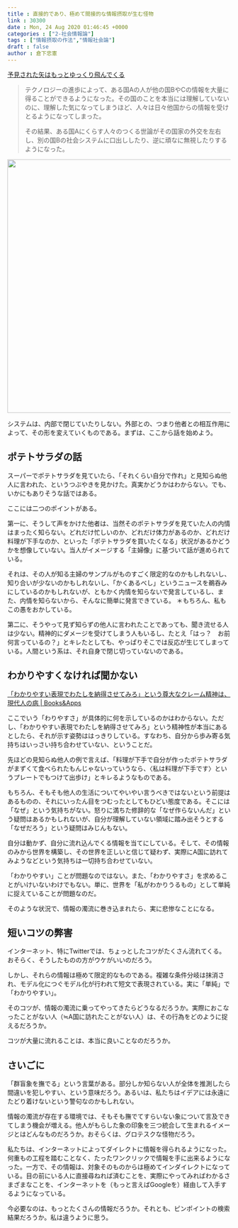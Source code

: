 ```yaml
---
title : 直接的であり、極めて間接的な情報摂取が生む怪物
link : 30300
date : Mon, 24 Aug 2020 01:46:45 +0000
categories : ["2-社会情報論"]
tags : ["情報摂取の作法","情報社会論"]
draft : false
author : 倉下忠憲
---
```


<a href="http://gofujita.info/notes_gasset04.html">予見された矢はもっとゆっくり飛んでくる</a>

<blockquote>
テクノロジーの進歩によって、ある国Aの人が他の国BやCの情報を大量に得ることができるようになった。その国のことを本当には理解していないのに、理解した気になってしまうほど、人々は日々他国からの情報を受けとるようになってしまった。

その結果、ある国Aにくらす人々のつくる世論がその国家の外交を左右し、別の国Bの社会システムに口出ししたり、逆に頑なに無視したりするようになった。
</blockquote>

<a href="https://rashita.net/blog/?attachment_id=30301" rel="attachment wp-att-30301"><img src="https://rashita.net/blog/wp-content/uploads/2020/08/157CDCD7-ED4A-499F-8848-F455211E0F4C-700x572.jpg" alt="" width="700" height="572" class="alignnone size-large wp-image-30301" /></a>

システムは、内部で閉じていたりしない。外部との、つまり他者との相互作用によって、その形を変えていくものである。まずは、ここから話を始めよう。

<h2>ポテトサラダの話</h2>

スーパーでポテトサラダを見ていたら、「それくらい自分で作れ」と見知らぬ他人に言われた、というつぶやきを見かけた。真実かどうかはわからない。でも、いかにもありそうな話ではある。

ここには二つのポイントがある。

第一に、そうして声をかけた他者は、当然そのポテトサラダを見ていた人の内情はまったく知らない。どれだけ忙しいのか、どれだけ体力があるのか、どれだけ料理が下手なのか、といった「ポテトサラダを買いたくなる」状況があるかどうかを想像していない。当人がイメージする「主婦像」に基づいて話が進められている。

それは、その人が知る主婦のサンプルがものすごく限定的なのかもしれないし、知り合いが少ないのかもしれないし、「かくあるべし」というニュースを鵜呑みにしているのかもしれないが、ともかく内情を知らないで発言しているし、また、内情を知らないから、そんなに簡単に発言できている。
＊もちろん、私もこの愚をおかしている。

第二に、そうやって見ず知らずの他人に言われたことであっても、聞き流せる人は少ない。精神的にダメージを受けてしまう人もいるし、たとえ「はっ？　お前何言っているの？」とキレたとしても、やっぱりそこでは反応が生じてしまっている。人間という系は、それ自身で閉じ切っていないのである。

<h2>わかりやすくなければ聞かない</h2>

<a href="https://blog.tinect.jp/?p=66145">「わかりやすい表現でわたしを納得させてみろ」という尊大なクレーム精神は、現代人の病 | Books&Apps</a>

ここでいう「わりやすさ」が具体的に何を示しているのかはわからない。ただし、「わかりやすい表現でわたしを納得させてみろ」という精神性が本当にあるとしたら、それが示す姿勢ははっきりしている。すなわち、自分から歩み寄る気持ちはいっさい持ち合わせていない、ということだ。

先ほどの見知らぬ他人の例で言えば、「料理が下手で自分が作ったポテトサラダがまずくて食べられたもんじゃないっていうなら、〈私は料理が下手です〉というプレートでもつけて出歩け」とキレるようなものである。

もちろん、そもそも他人の生活についてやいやい言うべきではないという前提はあるものの、それにいったん目をつむったとしてもひどい態度である。そこには「なぜ」という気持ちがない。怒りに満ちた修辞的な「なぜ作らないんだ」という疑問はあるかもしれないが、自分が理解していない領域に踏み出そうとする「なぜだろう」という疑問はみじんもない。

自分は動かず、自分に流れ込んでくる情報を当てにしている。そして、その情報のみから世界を構築し、その世界を正しいと信じて疑わず、実際にA国に訪れてみようなどという気持ちは一切持ち合わせていない。

「わかりやすい」ことが問題なのではない。また、「わかりやすさ」を求めることがいけいないわけでもない。単に、世界を「私がわかりうるもの」として単純に捉えていることが問題なのだ。

そのような状況で、情報の濁流に巻き込まれたら、実に悲惨なことになる。

<h2>短いコツの弊害</h2>

インターネット、特にTwitterでは、ちょっとしたコツがたくさん流れてくる。おそらく、そうしたものの方がウケがいいのだろう。

しかし、それらの情報は極めて限定的なものである。複雑な条件分岐は抹消され、モデル化につぐモデル化が行われて短文で表現されている。実に「単純」で「わかりやすい」。

そのコツが、情報の濁流に乗ってやってきたらどうなるだろうか。実際におこなったことがない人（≒A国に訪れたことがない人）は、その行為をどのように捉えるだろうか。

コツが大量に流れることは、本当に良いことなのだろうか。

<h2>さいごに</h2>

「群盲象を撫でる」という言葉がある。部分しか知らない人が全体を推測したら間違いを犯しやすい、という意味だろう。あるいは、私たちはイデアには永遠にたどり着けないという警句なのかもしれない。

情報の濁流が存在する環境では、そもそも撫でてすらいない象について言及できてしまう機会が増える。他人がもらした象の印象を三つ統合して生まれるイメージとはどんなものだろうか。おそらくは、グロテスクな怪物だろう。

私たちは、インターネットによってダイレクトに情報を得られるようになった。何重もの工程を踏むことなく、たったワンクリックで情報を手に出来るようになった。一方で、その情報は、対象そのものからは極めてインダイレクトになっている。目の前にいる人に直接尋ねれば済むことを、実際にやってみればわかるさまざまなことを、インターネットを（もっと言えばGoogleを）経由して入手するようになっている。

今必要なのは、もっとたくさんの情報だろうか。それとも、ピンポイントの検索結果だろうか。私は違うように思う。